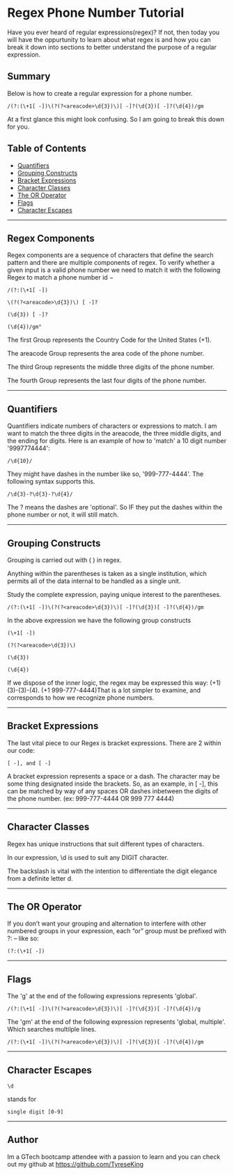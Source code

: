 # Regex Phone Number Tutorial

Have you ever heard of regular expressions(regex)? If not, then today you will have the oppurtunity to learn about what regex is and how you can break it down into sections to better understand the purpose of a regular expression.

## Summary

Below is how to create a regular expression for a phone number.
```
/(?:(\+1[ -])\(?(?<areacode>\d{3})\)[ -]?(\d{3})[ -]?(\d{4})/gm
```
At a first glance this might look confusing. So I am going to break this down for you.

## Table of Contents

- [Quantifiers](#quantifiers)
- [Grouping Constructs](#grouping-constructs)
- [Bracket Expressions](#bracket-expressions)
- [Character Classes](#character-classes)
- [The OR Operator](#the-or-operator)
- [Flags](#flags)
- [Character Escapes](#character-escapes)

---

## Regex Components

Regex components are a sequence of characters that define the search pattern and there are multiple components of regex. To verify whether a given input is a valid phone number we need to match it with the following Regex to match a phone number id − 
```
/(?:(\+1[ -])

\(?(?<areacode>\d{3})\) [ -]?

(\d{3}) [ -]?

(\d{4})/gm"
```
The first Group represents the Country Code for the United States (+1).

The areacode Group represents the area code of the phone number.

The third Group represents the middle three digits of the phone number.

The fourth Group represents the last four digits of the phone number.

---

## Quantifiers

Quantifiers indicate numbers of characters or expressions to match.
I am want to match the three digits in the areacode, the three middle digits, and the ending for digits.
Here is an example of how to 'match' a 10 digit number '9997774444':

```
/\d{10}/
```

They might have dashes in the number like so, '999-777-4444'.
The following syntax supports this.

```
/\d{3}-?\d{3}-?\d{4}/
```

The ? means the dashes are 'optional'. So IF they put the dashes within the phone number or not, it will still match.

---
## Grouping Constructs

Grouping is carried out with ( ) in regex.

Anything within the parentheses is taken as a single institution, which permits all of the data internal to be handled as a single unit.

Study the complete expression, paying unique interest to the parentheses.

```
/(?:(\+1[ -])\(?(?<areacode>\d{3})\)[ -]?(\d{3})[ -]?(\d{4})/gm
```

In the above expression we have the following group constructs

```
(\+1[ -]) 

(?(?<areacode>\d{3})\) 

(\d{3})

(\d{4})
```

If we dispose of the inner logic, the regex may be expressed this way: (+1) (3)-(3)-(4). (+1 999-777-4444)That is a lot simpler to examine, and corresponds to how we recognize phone numbers.

---

## Bracket Expressions

The last vital piece to our Regex is bracket expressions. There are 2 within our code:
```
[ -], and [ -]
```
A bracket expression represents a space or a dash. The character may be some thing designated inside the brackets. So, as an example, in [ -], this can be matched by way of any spaces OR dashes inbetween the digits of the phone number. (ex: 999-777-4444 OR 999 777 4444)

---
## Character Classes

Regex has unique instructions that suit different types of characters.

In our expression, \d is used to suit any DIGIT character.

The backslash is vital with the intention to differentiate the digit elegance from a definite letter d.

---
## The OR Operator

If you don’t want your grouping and alternation to interfere with other numbered groups in your expression, each “or” group must be prefixed with ?: – like so:
```
(?:(\+1[ -])
```

---
## Flags

The 'g' at the end of the following expressions represents 'global'.
```
/(?:(\+1[ -])\(?(?<areacode>\d{3})\)[ -]?(\d{3})[ -]?(\d{4})/g
```

The 'gm' at the end of the following expression represents 'global, multiple'. Which searches multilple lines.
```
/(?:(\+1[ -])\(?(?<areacode>\d{3})\)[ -]?(\d{3})[ -]?(\d{4})/gm
```

---
## Character Escapes

```
\d
```
stands for 
```
single digit [0-9]
```

---

## Author
Im a GTech bootcamp attendee with a passion to learn and you can check out my github at https://github.com/TyreseKing